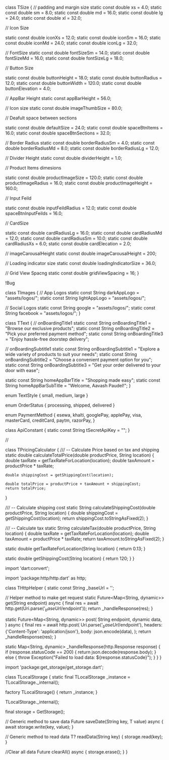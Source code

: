 <!-- Sizes  -->
class TSize {
  // padding and margin size
  static const double xs = 4.0;
  static const double sm = 8.0;
  static const double md = 16.0;
  static const double lg = 24.0;
  static const double xl = 32.0;

  // Icon Size

  static const double iconXs = 12.0;
  static const double iconSm = 16.0;
  static const double iconMd = 24.0;
  static const double iconLg = 32.0;

  // FontSize
  static const double fontSizeSm = 14.0;
  static const double fontSizeMd = 16.0;
  static const double fontSizeLg = 18.0;

  // Button Size

  static const double buttonHeight = 18.0;
  static const double buttonRadius = 12.0;
  static const double buttonWidth = 120.0;
  static const double buttonElevation = 4.0;

  // AppBar Height
  static const appBarHeight = 56.0;

  // Icon size
  static const double imageThumbSize = 80.0;

  // Deafult space between sections

  static const double defaultSize = 24.0;
  static const double spaceBtnItems = 16.0;
  static const double spaceBtnSections = 32.0;

  // Border Radius
  static const double borderRadiusSm = 4.0;
  static const double borderRadiusMd = 8.0;
  static const double borderRadiusLg = 12.0;

  // Divider Height
  static const double dividerHeight = 1.0;

  // Product Items dimesions

  static const double productImageSize = 120.0;
  static const double productImageRadius = 16.0;
  static const double productImageHeight = 160.0;

  // Input Feild

  static const double inputFeildRadius = 12.0;
  static const double spaceBtnInputFeilds = 16.0;

  // CardSize

  static const double cardRadiusLg = 16.0;
  static const double cardRadiusMd = 12.0;
  static const double cardRadiusSm = 10.0;
  static const double cardRadiusXs = 6.0;
  static const double cardElecation = 2.0;

  // imageCarousalHeight
  static const double imageCarousalHeight = 200;

  // Loading indicator size
  static const double loadingIndicatorSize = 36.0;

  // Grid View Spacng
  static const double gridViewSpacing = 16;
}


<!-- Images -->
!Bug

class TImages {
  // App Logos
  static const String darkAppLogo = "assets/logos/";
  static const String lightAppLogo = "assets/logos/";

  // Social Logos
  static const String google = "assets/logos/";
  static const String facebook = "assets/logos/";
}


<!-- OnBoardingText -->


class TText {
  // onBoardingTitle1
  static const String onBoardingTitle1 = "Browse our exclusive products";
  static const String onBoardingTitle2 = "Pick your preferred payment method";
  static const String onBoardingTitle3 = "Enjoy hassle-free doorstep delivery";

  // onBoardingSubtitle1
  static const String onBoardingSubtitle1 =
      "Explore a wide variety of products to suit your needs";
  static const String onBoardingSubtitle2 =
      "Choose a convenient payment option for you";
  static const String onBoardingSubtitle3 =
      "Get your order delivered to your door with ease";

  static const String homeAppBarTitle = "Shopping made easy";
  static const String homeAppBarSubTitle = "Welcome, Aavash Paudel!";
}



<!-- Enums -->

enum TextStyle { small, medium, large }

enum OrderStatus { processing, shipped, delivered }

enum PaymentMethod {
  esewa,
  khalti,
  googlePay,
  applePay,
  visa,
  masterCard,
  creditCard,
  paytm,
  razorPay,
}


<!-- API all the Screts Key will stored here -->

class ApiConstant {
  static const String tSecretApiKey = "";
}



<!--  Pricing Calc -->

// 

class TPricingCalculator {
  /// -- Calculate Price based on tax and shipping
  static double calculateTotalPrice(double productPrice, String location) {
    double taxRate = getTaxRateForLocation(location);
    double taxAmount = productPrice * taxRate;

    double shippingCost = getShippingCost(location);

    double totalPrice = productPrice + taxAmount + shippingCost;
    return totalPrice;
  }

  /// -- Calculate shipping cost
  static String calculateShippingCost(double productPrice, String location) {
    double shippingCost = getShippingCost(location);
    return shippingCost.toStringAsFixed(2);
  }

  /// -- Calculate tax
  static String calculateTax(double productPrice, String location) {
    double taxRate = getTaxRateForLocation(location);
    double taxAmount = productPrice * taxRate;
    return taxAmount.toStringAsFixed(2);
  }

  static double getTaxRateForLocation(String location) {
    return 0.13;
  }

  static double getShippingCost(String location) {
    return 120;
  }
}


<!--THttpHelper http-client  -->


import 'dart:convert';

import 'package:http/http.dart' as http;

class THttpHelper {
  static const String _baseUrl = '';

  // Helper method to make get request
  static Future<Map<String, dynamic>> get(String endpoint) async {
    final res = await http.get(Uri.parse('$_baseUrl/$endpoint'));
    return _handleResponse(res);
  }

  static Future<Map<String, dynamic>> post(
    String endpoint,
    dynamic data,
  ) async {
    final res = await http.post(
      Uri.parse('$_baseUrl/$endpoint'),
      headers: {'Content-Type': 'application/json'},
      body: json.encode(data),
    );
    return _handleResponse(res);
  }

  static Map<String, dynamic> _handleResponse(http.Response response) {
    if (response.statusCode == 200) {
      return json.decode(response.body);
    } else {
      throw Exception("Failed to load data: ${response.statusCode}");
    }
  }
}



<!-- TLocalStorage  -StorageUtility.dart -->
import 'package:get_storage/get_storage.dart';

class TLocalStorage {
  static final TLocalStorage _instance = TLocalStorage._internal();

  factory TLocalStorage() {
    return _instance;
  }

  TLocalStorage._internal();

  final storage = GetStorage();

  // Generic method to save data
  Future<void> saveDate<T>(String key, T value) async {
    await storage.write(key, value);
  }

  // Generic method to read data
  T? readData<T>(String key) {
    storage.read<T>(key);
  }

  //Clear all data
  Future<void> clearAll() async {
    storage.erase();
  }
}

